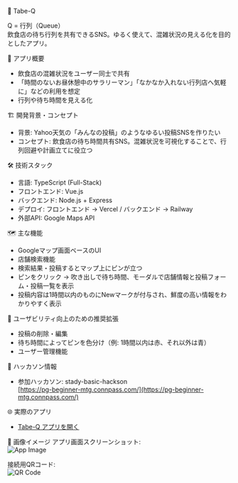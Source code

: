 🍜 Tabe-Q

Q = 行列（Queue）  
飲食店の待ち行列を共有できるSNS。ゆるく使えて、混雑状況の見える化を目的としたアプリ。

📌 アプリ概要
- 飲食店の混雑状況をユーザー同士で共有  
- 「時間のないお昼休憩中のサラリーマン」「なかなか入れない行列店へ気軽に」などの利用を想定  
- 行列や待ち時間を見える化  

🏗 開発背景・コンセプト
- 背景: Yahoo天気の「みんなの投稿」のようなゆるい投稿SNSを作りたい  
- コンセプト: 飲食店の待ち時間共有SNS。混雑状況を可視化することで、行列回避や計画立てに役立つ  

🛠 技術スタック
- 言語: TypeScript (Full-Stack)  
- フロントエンド: Vue.js  
- バックエンド: Node.js + Express  
- デプロイ: フロントエンド → Vercel / バックエンド → Railway  
- 外部API: Google Maps API  

🗺 主な機能
- Googleマップ画面ベースのUI  
- 店舗検索機能  
- 検索結果・投稿するとマップ上にピンが立つ  
- ピンをクリック → 吹き出しで待ち時間、モーダルで店舗情報と投稿フォーム・投稿一覧を表示  
- 投稿内容は1時間以内のものにNewマークが付与され、鮮度の高い情報をわかりやすく表示  

🎯 ユーザビリティ向上のための推奨拡張
- 投稿の削除・編集  
- 待ち時間によってピンを色分け（例: 1時間以内は赤、それ以外は青）  
- ユーザー管理機能  

📑 ハッカソン情報
- 参加ハッカソン: stady-basic-hackson  
  [https://pg-beginner-mtg.connpass.com/](https://pg-beginner-mtg.connpass.com/)  

🌐 実際のアプリ
- [Tabe-Q アプリを開く](https://springs-five.vercel.app/)  

📸 画像イメージ
アプリ画面スクリーンショット:  
![App Image](app-img.png)  

接続用QRコード:  
![QR Code](qr.png)

